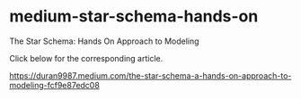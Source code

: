 # medium-star-schema-hands-on
The Star Schema: Hands On Approach to Modeling

Click below for the corresponding article.

https://duran9987.medium.com/the-star-schema-a-hands-on-approach-to-modeling-fcf9e87edc08
